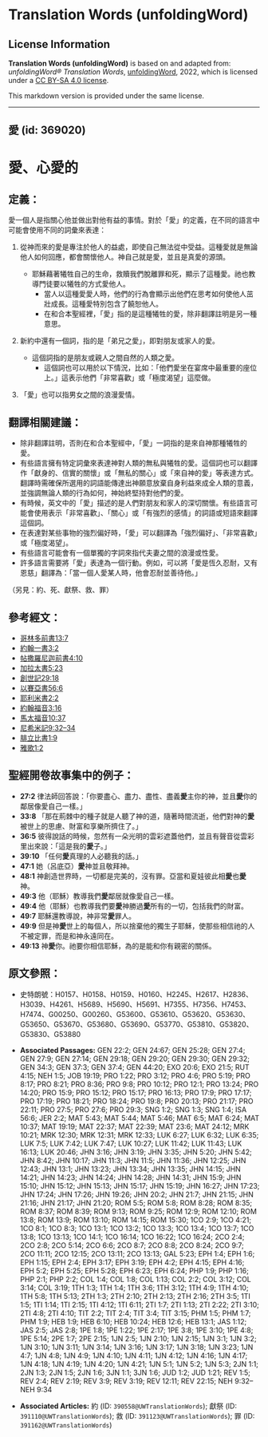 # Translation Words (unfoldingWord)

## License Information

**Translation Words (unfoldingWord)** is based on and adapted from: _unfoldingWord® Translation Words_, [unfoldingWord](https://unfoldingword.org/utw), 2022, which is licensed under a [CC BY-SA 4.0 license](https://creativecommons.org/licenses/by-sa/4.0/legalcode.en).

This markdown version is provided under the same license.



--------------------------------

## 愛 (id: 369020)

愛、心愛的
=====

定義：
---

愛一個人是指關心他並做出對他有益的事情。對於「愛」的定義，在不同的語言中可能會使用不同的詞彙來表達：

1. 從神而來的愛是專注於他人的益處，即使自己無法從中受益。這種愛就是無論他人如何回應，都會關懷他人。神自己就是愛，並且是真愛的源頭。

    * 耶穌藉著犧牲自己的生命，救贖我們脫離罪和死，顯示了這種愛。祂也教導門徒要以犧牲的方式愛他人。
        * 當人以這種愛愛人時，他們的行為會顯示出他們在思考如何使他人茁壯成長。這種愛特別包含了饒恕他人。
        * 在和合本聖經裡，「愛」指的是這種犧牲的愛，除非翻譯註明是另一種意思。
2. 新約中還有一個詞，指的是「弟兄之愛」，即對朋友或家人的愛。

    * 這個詞指的是朋友或親人之間自然的人類之愛。
        * 這個詞也可以用於以下情況，比如：「他們愛坐在宴席中最重要的座位上。」這表示他們「非常喜歡」或「極度渴望」這麼做。
3. 「愛」也可以指男女之間的浪漫愛情。

翻譯相關建議：
-------

* 除非翻譯註明，否則在和合本聖經中，「愛」一詞指的是來自神那種犧牲的愛。
* 有些語言擁有特定詞彙來表達神對人類的無私與犧牲的愛。這個詞也可以翻譯作「獻身的、信實的關懷」或「無私的關心」或「來自神的愛」等表達方式。翻譯時需確保所選用的詞語能傳達出神願意放棄自身利益來成全人類的意義，並強調無論人類的行為如何，神始終堅持對他們的愛。
* 有時候，英文中的「愛」描述的是人們對朋友和家人的深切關懷。有些語言可能會使用表示「非常喜歡」、「關心」或「有強烈的感情」的詞語或短語來翻譯這個詞。
* 在表達對某些事物的強烈偏好時，「愛」可以翻譯為「強烈偏好」、「非常喜歡」或「極度渴望」。
* 有些語言可能會有一個單獨的字詞來指代夫妻之間的浪漫或性愛。
* 許多語言需要將「愛」表達為一個行動。例如，可以將「愛是恆久忍耐，又有恩慈」翻譯為：「當一個人愛某人時，他會忍耐並善待他。」

（另見：約、死、獻祭、救、罪）

參考經文：
-----

* [哥林多前書13:7](https://ref.ly/1Cor13:7)
* [約翰一書3:2](https://ref.ly/1John3:2)
* [帖撒羅尼迦前書4:10](https://ref.ly/1Thess4:10)
* [加拉太書5:23](https://ref.ly/Gal5:23)
* [創世記29:18](https://ref.ly/Gen29:18)
* [以賽亞書56:6](https://ref.ly/Isa56:6)
* [耶利米書2:2](https://ref.ly/Jer2:2)
* [約翰福音3:16](https://ref.ly/John3:16)
* [馬太福音10:37](https://ref.ly/Matt10:37)
* [尼希米記9:32–34](https://ref.ly/Neh9:32-Neh9:34)
* [腓立比書1:9](https://ref.ly/Phil1:9)
* [雅歌1:2](https://ref.ly/Song1:2)

聖經開卷故事集中的例子：
------------

* **27:2** 律法師回答說：「你要盡心、盡力、盡性、盡義**愛**主你的神，並且**愛**你的鄰居像愛自己一樣。」
* **33:8** 「那在荊棘中的種子就是人聽了神的道，隨著時間流逝，他們對神的**愛**被世上的思慮、財富和享樂所擠住了。」
* **36:5** 彼得說話的時候，忽然有一朵光明的雲彩遮蓋他們，並且有聲音從雲彩里出來說：「這是我的**愛**子。」
* **39:10** 「任何**愛**真理的人必聽我的話。」
* **47:1** 她（呂底亞）**愛**神並且敬拜神。
* **48:1** 神創造世界時，一切都是完美的，沒有罪。亞當和夏娃彼此相**愛**也**愛**神。
* **49:3** 他（耶穌）教導我們**愛**鄰居就像愛自己一樣。
* **49:4** 他（耶穌）也教導我們要**愛**神勝過**愛**所有的一切，包括我們的財富。
* **49:7** 耶穌還教導說，神非常**愛**罪人。
* **49:9** 但是神**愛**世上的每個人，所以捨棄他的獨生子耶穌，使那些相信祂的人不被定罪，而是和神永遠同在。
* **49:13** 神**愛**你。祂要你相信耶穌，為的是能和你有親密的關係。

原文參照：
-----

* 史特朗號：H0157、H0158、H0159、H0160、H2245、H2617、H2836、H3039、H4261、H5689、H5690、H5691、H7355、H7356、H7453、H7474、G00250、G00260、G53600、G53610、G53620、G53630、G53650、G53670、G53680、G53690、G53770、G53810、G53820、G53830、G53880

* **Associated Passages:** GEN 22:2; GEN 24:67; GEN 25:28; GEN 27:4; GEN 27:9; GEN 27:14; GEN 29:18; GEN 29:20; GEN 29:30; GEN 29:32; GEN 34:3; GEN 37:3; GEN 37:4; GEN 44:20; EXO 20:6; EXO 21:5; RUT 4:15; NEH 1:5; JOB 19:19; PRO 1:22; PRO 3:12; PRO 4:6; PRO 5:19; PRO 8:17; PRO 8:21; PRO 8:36; PRO 9:8; PRO 10:12; PRO 12:1; PRO 13:24; PRO 14:20; PRO 15:9; PRO 15:12; PRO 15:17; PRO 16:13; PRO 17:9; PRO 17:17; PRO 17:19; PRO 18:21; PRO 18:24; PRO 19:8; PRO 20:13; PRO 21:17; PRO 22:11; PRO 27:5; PRO 27:6; PRO 29:3; SNG 1:2; SNG 1:3; SNG 1:4; ISA 56:6; JER 2:2; MAT 5:43; MAT 5:44; MAT 5:46; MAT 6:5; MAT 6:24; MAT 10:37; MAT 19:19; MAT 22:37; MAT 22:39; MAT 23:6; MAT 24:12; MRK 10:21; MRK 12:30; MRK 12:31; MRK 12:33; LUK 6:27; LUK 6:32; LUK 6:35; LUK 7:5; LUK 7:42; LUK 7:47; LUK 10:27; LUK 11:42; LUK 11:43; LUK 16:13; LUK 20:46; JHN 3:16; JHN 3:19; JHN 3:35; JHN 5:20; JHN 5:42; JHN 8:42; JHN 10:17; JHN 11:3; JHN 11:5; JHN 11:36; JHN 12:25; JHN 12:43; JHN 13:1; JHN 13:23; JHN 13:34; JHN 13:35; JHN 14:15; JHN 14:21; JHN 14:23; JHN 14:24; JHN 14:28; JHN 14:31; JHN 15:9; JHN 15:10; JHN 15:12; JHN 15:13; JHN 15:17; JHN 15:19; JHN 16:27; JHN 17:23; JHN 17:24; JHN 17:26; JHN 19:26; JHN 20:2; JHN 21:7; JHN 21:15; JHN 21:16; JHN 21:17; JHN 21:20; ROM 5:5; ROM 5:8; ROM 8:28; ROM 8:35; ROM 8:37; ROM 8:39; ROM 9:13; ROM 9:25; ROM 12:9; ROM 12:10; ROM 13:8; ROM 13:9; ROM 13:10; ROM 14:15; ROM 15:30; 1CO 2:9; 1CO 4:21; 1CO 8:1; 1CO 8:3; 1CO 13:1; 1CO 13:2; 1CO 13:3; 1CO 13:4; 1CO 13:7; 1CO 13:8; 1CO 13:13; 1CO 14:1; 1CO 16:14; 1CO 16:22; 1CO 16:24; 2CO 2:4; 2CO 2:8; 2CO 5:14; 2CO 6:6; 2CO 8:7; 2CO 8:8; 2CO 8:24; 2CO 9:7; 2CO 11:11; 2CO 12:15; 2CO 13:11; 2CO 13:13; GAL 5:23; EPH 1:4; EPH 1:6; EPH 1:15; EPH 2:4; EPH 3:17; EPH 3:19; EPH 4:2; EPH 4:15; EPH 4:16; EPH 5:2; EPH 5:25; EPH 5:28; EPH 6:23; EPH 6:24; PHP 1:9; PHP 1:16; PHP 2:1; PHP 2:2; COL 1:4; COL 1:8; COL 1:13; COL 2:2; COL 3:12; COL 3:14; COL 3:19; 1TH 1:3; 1TH 1:4; 1TH 3:6; 1TH 3:12; 1TH 4:9; 1TH 4:10; 1TH 5:8; 1TH 5:13; 2TH 1:3; 2TH 2:10; 2TH 2:13; 2TH 2:16; 2TH 3:5; 1TI 1:5; 1TI 1:14; 1TI 2:15; 1TI 4:12; 1TI 6:11; 2TI 1:7; 2TI 1:13; 2TI 2:22; 2TI 3:10; 2TI 4:8; 2TI 4:10; TIT 2:2; TIT 2:4; TIT 3:4; TIT 3:15; PHM 1:5; PHM 1:7; PHM 1:9; HEB 1:9; HEB 6:10; HEB 10:24; HEB 12:6; HEB 13:1; JAS 1:12; JAS 2:5; JAS 2:8; 1PE 1:8; 1PE 1:22; 1PE 2:17; 1PE 3:8; 1PE 3:10; 1PE 4:8; 1PE 5:14; 2PE 1:7; 2PE 2:15; 1JN 2:5; 1JN 2:10; 1JN 2:15; 1JN 3:1; 1JN 3:2; 1JN 3:10; 1JN 3:11; 1JN 3:14; 1JN 3:16; 1JN 3:17; 1JN 3:18; 1JN 3:23; 1JN 4:7; 1JN 4:8; 1JN 4:9; 1JN 4:10; 1JN 4:11; 1JN 4:12; 1JN 4:16; 1JN 4:17; 1JN 4:18; 1JN 4:19; 1JN 4:20; 1JN 4:21; 1JN 5:1; 1JN 5:2; 1JN 5:3; 2JN 1:1; 2JN 1:3; 2JN 1:5; 2JN 1:6; 3JN 1:1; 3JN 1:6; JUD 1:2; JUD 1:21; REV 1:5; REV 2:4; REV 2:19; REV 3:9; REV 3:19; REV 12:11; REV 22:15; NEH 9:32–NEH 9:34
* **Associated Articles:** 約 (ID: `390558@UWTranslationWords`); 獻祭 (ID: `391110@UWTranslationWords`); 救 (ID: `391123@UWTranslationWords`); 罪 (ID: `391162@UWTranslationWords`)

